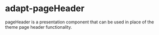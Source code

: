 # adapt-pageHeader
pageHeader is a presentation component that can be used in place of the theme page header functionality.


